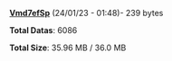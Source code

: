 [**Vmd7efSp**](/data/Vmd7efSp.txt) (24/01/23 - 01:48)- 239 bytes

**Total Datas**: 6086

**Total Size**: 35.96 MB / 36.0 MB